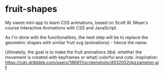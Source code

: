 # fruit-shapes
My sweet mini app to learn CSS animations, based on Scott W. Mean's course Interactive Animations with CSS and JavaScript.

As I'm done with the functionalities, the next step will be to replace the geometric shapes with similar fruit svg (animations) - hence the name.

Ultimately, the goal is to make the fruit animations (tbd. whether the movement is created with keyframes or what) colorful and cute.
Inspiration: https://cdn.dribbble.com/users/186911/screenshots/4932052/pizzamelon.gif

